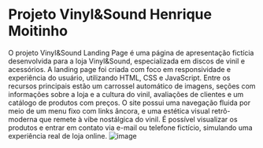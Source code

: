 # Projeto Vinyl&Sound Henrique Moitinho
O projeto Vinyl&Sound Landing Page é uma página de apresentação fictícia desenvolvida para a loja Vinyl&Sound, especializada em discos de vinil e acessórios. A landing page foi criada com foco em responsividade e experiência do usuário, utilizando HTML, CSS e JavaScript. Entre os recursos principais estão um carrossel automático de imagens, seções com informações sobre a loja e a cultura do vinil, avaliações de clientes e um catálogo de produtos com preços. O site possui uma navegação fluida por meio de um menu fixo com links âncora, e uma estética visual retrô-moderna que remete à vibe nostálgica do vinil. É possível visualizar os produtos e entrar em contato via e-mail ou telefone fictício, simulando uma experiência real de loja online.
![image](https://github.com/user-attachments/assets/34a44018-867a-4593-8f35-f88d3455944b)
